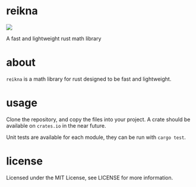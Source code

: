 # reikna

[![](https://travis-ci.org/phillip-h/reikna.svg?branch=master)](https://travis-ci.org/phillip-h/reikna)

A fast and lightweight rust math library

# about

`reikna` is a math library for rust designed to be fast and lightweight. 

# usage

Clone the repository, and copy the files into your project. A crate should
be available on `crates.io` in the near future.

Unit tests are available for each module, they can be run with `cargo test`.

# license

Licensed under the MIT License, see LICENSE for more information.
